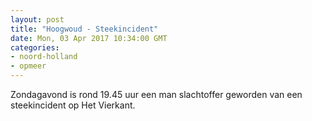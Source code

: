 ```yaml
---
layout: post
title: "Hoogwoud - Steekincident"
date: Mon, 03 Apr 2017 10:34:00 GMT
categories: 
- noord-holland 
- opmeer 
---
```


Zondagavond is rond 19.45 uur een man slachtoffer geworden van een steekincident op Het Vierkant.
